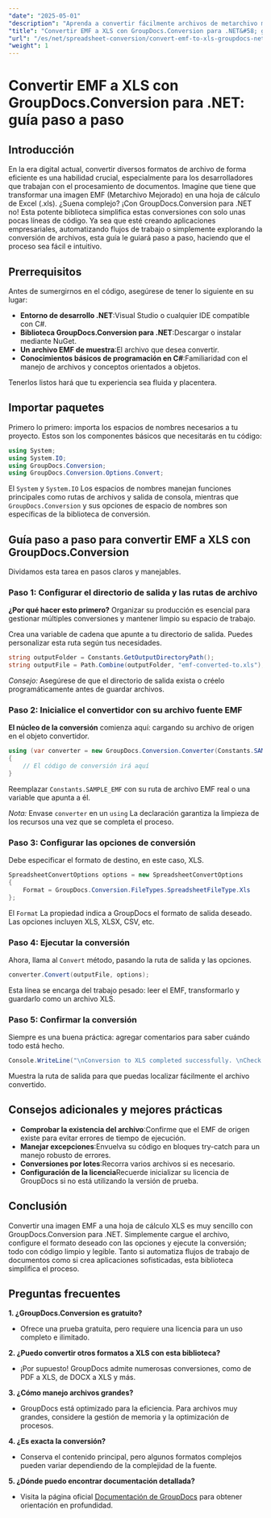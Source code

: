```yaml
---
"date": "2025-05-01"
"description": "Aprenda a convertir fácilmente archivos de metarchivo mejorado (EMF) a formato Excel (.xls) con GroupDocs.Conversion para .NET. Siga esta guía completa con ejemplos de código y prácticas recomendadas."
"title": "Convertir EMF a XLS con GroupDocs.Conversion para .NET&#58; guía paso a paso"
"url": "/es/net/spreadsheet-conversion/convert-emf-to-xls-groupdocs-net-guide/"
"weight": 1
---
```


# Convertir EMF a XLS con GroupDocs.Conversion para .NET: guía paso a paso

## Introducción

En la era digital actual, convertir diversos formatos de archivo de forma eficiente es una habilidad crucial, especialmente para los desarrolladores que trabajan con el procesamiento de documentos. Imagine que tiene que transformar una imagen EMF (Metarchivo Mejorado) en una hoja de cálculo de Excel (.xls). ¿Suena complejo? ¡Con GroupDocs.Conversion para .NET no! Esta potente biblioteca simplifica estas conversiones con solo unas pocas líneas de código. Ya sea que esté creando aplicaciones empresariales, automatizando flujos de trabajo o simplemente explorando la conversión de archivos, esta guía le guiará paso a paso, haciendo que el proceso sea fácil e intuitivo.

## Prerrequisitos

Antes de sumergirnos en el código, asegúrese de tener lo siguiente en su lugar:

- **Entorno de desarrollo .NET**:Visual Studio o cualquier IDE compatible con C#.
- **Biblioteca GroupDocs.Conversion para .NET**:Descargar o instalar mediante NuGet.
- **Un archivo EMF de muestra**:El archivo que desea convertir.
- **Conocimientos básicos de programación en C#**:Familiaridad con el manejo de archivos y conceptos orientados a objetos.

Tenerlos listos hará que tu experiencia sea fluida y placentera.

## Importar paquetes

Primero lo primero: importa los espacios de nombres necesarios a tu proyecto. Estos son los componentes básicos que necesitarás en tu código:

```csharp
using System;
using System.IO;
using GroupDocs.Conversion;
using GroupDocs.Conversion.Options.Convert;
```

El `System` y `System.IO` Los espacios de nombres manejan funciones principales como rutas de archivos y salida de consola, mientras que `GroupDocs.Conversion` y sus opciones de espacio de nombres son específicas de la biblioteca de conversión.


## Guía paso a paso para convertir EMF a XLS con GroupDocs.Conversion

Dividamos esta tarea en pasos claros y manejables.

### Paso 1: Configurar el directorio de salida y las rutas de archivo

**¿Por qué hacer esto primero?** Organizar su producción es esencial para gestionar múltiples conversiones y mantener limpio su espacio de trabajo.

Crea una variable de cadena que apunte a tu directorio de salida. Puedes personalizar esta ruta según tus necesidades.

```csharp
string outputFolder = Constants.GetOutputDirectoryPath();
string outputFile = Path.Combine(outputFolder, "emf-converted-to.xls");
```

*Consejo:* Asegúrese de que el directorio de salida exista o créelo programáticamente antes de guardar archivos.


### Paso 2: Inicialice el convertidor con su archivo fuente EMF

**El núcleo de la conversión** comienza aquí: cargando su archivo de origen en el objeto convertidor.

```csharp
using (var converter = new GroupDocs.Conversion.Converter(Constants.SAMPLE_EMF))
{
    // El código de conversión irá aquí
}
```

Reemplazar `Constants.SAMPLE_EMF` con su ruta de archivo EMF real o una variable que apunta a él.

*Nota:* Envase `converter` en un `using` La declaración garantiza la limpieza de los recursos una vez que se completa el proceso.


### Paso 3: Configurar las opciones de conversión

Debe especificar el formato de destino, en este caso, XLS.

```csharp
SpreadsheetConvertOptions options = new SpreadsheetConvertOptions
{
    Format = GroupDocs.Conversion.FileTypes.SpreadsheetFileType.Xls
};
```

El `Format` La propiedad indica a GroupDocs el formato de salida deseado. Las opciones incluyen XLS, XLSX, CSV, etc.


### Paso 4: Ejecutar la conversión

Ahora, llama al `Convert` método, pasando la ruta de salida y las opciones.

```csharp
converter.Convert(outputFile, options);
```

Esta línea se encarga del trabajo pesado: leer el EMF, transformarlo y guardarlo como un archivo XLS.


### Paso 5: Confirmar la conversión

Siempre es una buena práctica: agregar comentarios para saber cuándo todo está hecho.

```csharp
Console.WriteLine("\nConversion to XLS completed successfully. \nCheck output in {0}", outputFolder);
```

Muestra la ruta de salida para que puedas localizar fácilmente el archivo convertido.


## Consejos adicionales y mejores prácticas

- **Comprobar la existencia del archivo**:Confirme que el EMF de origen existe para evitar errores de tiempo de ejecución.
- **Manejar excepciones**:Envuelva su código en bloques try-catch para un manejo robusto de errores.
- **Conversiones por lotes**:Recorra varios archivos si es necesario.
- **Configuración de la licencia**Recuerde inicializar su licencia de GroupDocs si no está utilizando la versión de prueba.


## Conclusión

Convertir una imagen EMF a una hoja de cálculo XLS es muy sencillo con GroupDocs.Conversion para .NET. Simplemente cargue el archivo, configure el formato deseado con las opciones y ejecute la conversión; todo con código limpio y legible. Tanto si automatiza flujos de trabajo de documentos como si crea aplicaciones sofisticadas, esta biblioteca simplifica el proceso.


## Preguntas frecuentes

**1. ¿GroupDocs.Conversion es gratuito?**  

- Ofrece una prueba gratuita, pero requiere una licencia para un uso completo e ilimitado.

**2. ¿Puedo convertir otros formatos a XLS con esta biblioteca?**  

- ¡Por supuesto! GroupDocs admite numerosas conversiones, como de PDF a XLS, de DOCX a XLS y más.

**3. ¿Cómo manejo archivos grandes?**  

- GroupDocs está optimizado para la eficiencia. Para archivos muy grandes, considere la gestión de memoria y la optimización de procesos.

**4. ¿Es exacta la conversión?**  

- Conserva el contenido principal, pero algunos formatos complejos pueden variar dependiendo de la complejidad de la fuente.

**5. ¿Dónde puedo encontrar documentación detallada?**  

- Visita la página oficial [Documentación de GroupDocs](https://docs.groupdocs.com/conversion/net/) para obtener orientación en profundidad.